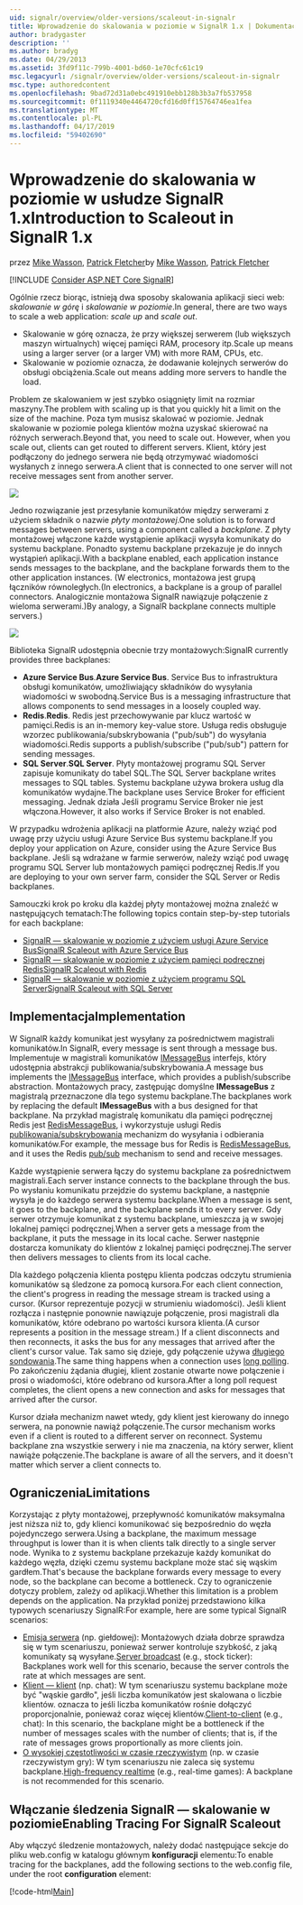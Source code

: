 ```yaml
---
uid: signalr/overview/older-versions/scaleout-in-signalr
title: Wprowadzenie do skalowania w poziomie w SignalR 1.x | Dokumentacja firmy Microsoft
author: bradygaster
description: ''
ms.author: bradyg
ms.date: 04/29/2013
ms.assetid: 3fd9f11c-799b-4001-bd60-1e70cfc61c19
msc.legacyurl: /signalr/overview/older-versions/scaleout-in-signalr
msc.type: authoredcontent
ms.openlocfilehash: 9bad72d31a0ebc491910ebb128b3b3a7fb537958
ms.sourcegitcommit: 0f1119340e4464720cfd16d0ff15764746ea1fea
ms.translationtype: MT
ms.contentlocale: pl-PL
ms.lasthandoff: 04/17/2019
ms.locfileid: "59402690"
---
```

# <a name="introduction-to-scaleout-in-signalr-1x"></a><span data-ttu-id="d92c7-102">Wprowadzenie do skalowania w poziomie w usłudze SignalR 1.x</span><span class="sxs-lookup"><span data-stu-id="d92c7-102">Introduction to Scaleout in SignalR 1.x</span></span>

<span data-ttu-id="d92c7-103">przez [Mike Wasson](https://github.com/MikeWasson), [Patrick Fletcher](https://github.com/pfletcher)</span><span class="sxs-lookup"><span data-stu-id="d92c7-103">by [Mike Wasson](https://github.com/MikeWasson), [Patrick Fletcher](https://github.com/pfletcher)</span></span>

[!INCLUDE [Consider ASP.NET Core SignalR](~/includes/signalr/signalr-version-disambiguation.md)]

<span data-ttu-id="d92c7-104">Ogólnie rzecz biorąc, istnieją dwa sposoby skalowania aplikacji sieci web: *skalowanie w górę* i *skalowanie w poziomie*.</span><span class="sxs-lookup"><span data-stu-id="d92c7-104">In general, there are two ways to scale a web application: *scale up* and *scale out*.</span></span>

- <span data-ttu-id="d92c7-105">Skalowanie w górę oznacza, że przy większej serwerem (lub większych maszyn wirtualnych) więcej pamięci RAM, procesory itp.</span><span class="sxs-lookup"><span data-stu-id="d92c7-105">Scale up means using a larger server (or a larger VM) with more RAM, CPUs, etc.</span></span>
- <span data-ttu-id="d92c7-106">Skalowanie w poziomie oznacza, że dodawanie kolejnych serwerów do obsługi obciążenia.</span><span class="sxs-lookup"><span data-stu-id="d92c7-106">Scale out means adding more servers to handle the load.</span></span>

<span data-ttu-id="d92c7-107">Problem ze skalowaniem w jest szybko osiągnięty limit na rozmiar maszyny.</span><span class="sxs-lookup"><span data-stu-id="d92c7-107">The problem with scaling up is that you quickly hit a limit on the size of the machine.</span></span> <span data-ttu-id="d92c7-108">Poza tym musisz skalować w poziomie. Jednak skalowanie w poziomie polega klientów można uzyskać skierować na różnych serwerach.</span><span class="sxs-lookup"><span data-stu-id="d92c7-108">Beyond that, you need to scale out. However, when you scale out, clients can get routed to different servers.</span></span> <span data-ttu-id="d92c7-109">Klient, który jest podłączony do jednego serwera nie będą otrzymywać wiadomości wysłanych z innego serwera.</span><span class="sxs-lookup"><span data-stu-id="d92c7-109">A client that is connected to one server will not receive messages sent from another server.</span></span>

![](scaleout-in-signalr/_static/image1.png)

<span data-ttu-id="d92c7-110">Jedno rozwiązanie jest przesyłanie komunikatów między serwerami z użyciem składnik o nazwie *płyty montażowej*.</span><span class="sxs-lookup"><span data-stu-id="d92c7-110">One solution is to forward messages between servers, using a component called a *backplane*.</span></span> <span data-ttu-id="d92c7-111">Z płyty montażowej włączone każde wystąpienie aplikacji wysyła komunikaty do systemu backplane. Ponadto systemu backplane przekazuje je do innych wystąpień aplikacji.</span><span class="sxs-lookup"><span data-stu-id="d92c7-111">With a backplane enabled, each application instance sends messages to the backplane, and the backplane forwards them to the other application instances.</span></span> <span data-ttu-id="d92c7-112">(W electronics, montażowa jest grupą łączników równoległych.</span><span class="sxs-lookup"><span data-stu-id="d92c7-112">(In electronics, a backplane is a group of parallel connectors.</span></span> <span data-ttu-id="d92c7-113">Analogicznie montażowa SignalR nawiązuje połączenie z wieloma serwerami.)</span><span class="sxs-lookup"><span data-stu-id="d92c7-113">By analogy, a SignalR backplane connects multiple servers.)</span></span>

![](scaleout-in-signalr/_static/image2.png)

<span data-ttu-id="d92c7-114">Biblioteka SignalR udostępnia obecnie trzy montażowych:</span><span class="sxs-lookup"><span data-stu-id="d92c7-114">SignalR currently provides three backplanes:</span></span>

- <span data-ttu-id="d92c7-115">**Azure Service Bus**.</span><span class="sxs-lookup"><span data-stu-id="d92c7-115">**Azure Service Bus**.</span></span> <span data-ttu-id="d92c7-116">Service Bus to infrastruktura obsługi komunikatów, umożliwiający składników do wysyłania wiadomości w swobodną.</span><span class="sxs-lookup"><span data-stu-id="d92c7-116">Service Bus is a messaging infrastructure that allows components to send messages in a loosely coupled way.</span></span>
- <span data-ttu-id="d92c7-117">**Redis**.</span><span class="sxs-lookup"><span data-stu-id="d92c7-117">**Redis**.</span></span> <span data-ttu-id="d92c7-118">Redis jest przechowywanie par klucz wartość w pamięci.</span><span class="sxs-lookup"><span data-stu-id="d92c7-118">Redis is an in-memory key-value store.</span></span> <span data-ttu-id="d92c7-119">Usługa redis obsługuje wzorzec publikowania/subskrybowania ("pub/sub") do wysyłania wiadomości.</span><span class="sxs-lookup"><span data-stu-id="d92c7-119">Redis supports a publish/subscribe ("pub/sub") pattern for sending messages.</span></span>
- <span data-ttu-id="d92c7-120">**SQL Server**.</span><span class="sxs-lookup"><span data-stu-id="d92c7-120">**SQL Server**.</span></span> <span data-ttu-id="d92c7-121">Płyty montażowej programu SQL Server zapisuje komunikaty do tabel SQL.</span><span class="sxs-lookup"><span data-stu-id="d92c7-121">The SQL Server backplane writes messages to SQL tables.</span></span> <span data-ttu-id="d92c7-122">Systemu backplane używa brokera usług dla komunikatów wydajne.</span><span class="sxs-lookup"><span data-stu-id="d92c7-122">The backplane uses Service Broker for efficient messaging.</span></span> <span data-ttu-id="d92c7-123">Jednak działa Jeśli programu Service Broker nie jest włączona.</span><span class="sxs-lookup"><span data-stu-id="d92c7-123">However, it also works if Service Broker is not enabled.</span></span>

<span data-ttu-id="d92c7-124">W przypadku wdrożenia aplikacji na platformie Azure, należy wziąć pod uwagę przy użyciu usługi Azure Service Bus systemu backplane.</span><span class="sxs-lookup"><span data-stu-id="d92c7-124">If you deploy your application on Azure, consider using the Azure Service Bus backplane.</span></span> <span data-ttu-id="d92c7-125">Jeśli są wdrażane w farmie serwerów, należy wziąć pod uwagę programu SQL Server lub montażowych pamięci podręcznej Redis.</span><span class="sxs-lookup"><span data-stu-id="d92c7-125">If you are deploying to your own server farm, consider the SQL Server or Redis backplanes.</span></span>

<span data-ttu-id="d92c7-126">Samouczki krok po kroku dla każdej płyty montażowej można znaleźć w następujących tematach:</span><span class="sxs-lookup"><span data-stu-id="d92c7-126">The following topics contain step-by-step tutorials for each backplane:</span></span>

- [<span data-ttu-id="d92c7-127">SignalR — skalowanie w poziomie z użyciem usługi Azure Service Bus</span><span class="sxs-lookup"><span data-stu-id="d92c7-127">SignalR Scaleout with Azure Service Bus</span></span>](scaleout-with-windows-azure-service-bus.md)
- [<span data-ttu-id="d92c7-128">SignalR — skalowanie w poziomie z użyciem pamięci podręcznej Redis</span><span class="sxs-lookup"><span data-stu-id="d92c7-128">SignalR Scaleout with Redis</span></span>](scaleout-with-redis.md)
- [<span data-ttu-id="d92c7-129">SignalR — skalowanie w poziomie z użyciem programu SQL Server</span><span class="sxs-lookup"><span data-stu-id="d92c7-129">SignalR Scaleout with SQL Server</span></span>](scaleout-with-sql-server.md)

## <a name="implementation"></a><span data-ttu-id="d92c7-130">Implementacja</span><span class="sxs-lookup"><span data-stu-id="d92c7-130">Implementation</span></span>

<span data-ttu-id="d92c7-131">W SignalR każdy komunikat jest wysyłany za pośrednictwem magistrali komunikatów.</span><span class="sxs-lookup"><span data-stu-id="d92c7-131">In SignalR, every message is sent through a message bus.</span></span> <span data-ttu-id="d92c7-132">Implementuje w magistrali komunikatów [IMessageBus](https://msdn.microsoft.com/library/microsoft.aspnet.signalr.messaging.imessagebus(v=vs.100).aspx) interfejs, który udostępnia abstrakcji publikowania/subskrybowania.</span><span class="sxs-lookup"><span data-stu-id="d92c7-132">A message bus implements the [IMessageBus](https://msdn.microsoft.com/library/microsoft.aspnet.signalr.messaging.imessagebus(v=vs.100).aspx) interface, which provides a publish/subscribe abstraction.</span></span> <span data-ttu-id="d92c7-133">Montażowych pracy, zastępując domyślne **IMessageBus** z magistralą przeznaczone dla tego systemu backplane.</span><span class="sxs-lookup"><span data-stu-id="d92c7-133">The backplanes work by replacing the default **IMessageBus** with a bus designed for that backplane.</span></span> <span data-ttu-id="d92c7-134">Na przykład magistralę komunikatu dla pamięci podręcznej Redis jest [RedisMessageBus](https://msdn.microsoft.com/library/microsoft.aspnet.signalr.redis.redismessagebus(v=vs.100).aspx), i wykorzystuje usługi Redis [publikowania/subskrybowania](http://redis.io/topics/pubsub) mechanizm do wysyłania i odbierania komunikatów.</span><span class="sxs-lookup"><span data-stu-id="d92c7-134">For example, the message bus for Redis is [RedisMessageBus](https://msdn.microsoft.com/library/microsoft.aspnet.signalr.redis.redismessagebus(v=vs.100).aspx), and it uses the Redis [pub/sub](http://redis.io/topics/pubsub) mechanism to send and receive messages.</span></span>

<span data-ttu-id="d92c7-135">Każde wystąpienie serwera łączy do systemu backplane za pośrednictwem magistrali.</span><span class="sxs-lookup"><span data-stu-id="d92c7-135">Each server instance connects to the backplane through the bus.</span></span> <span data-ttu-id="d92c7-136">Po wysłaniu komunikatu przejdzie do systemu backplane, a następnie wysyła je do każdego serwera systemu backplane.</span><span class="sxs-lookup"><span data-stu-id="d92c7-136">When a message is sent, it goes to the backplane, and the backplane sends it to every server.</span></span> <span data-ttu-id="d92c7-137">Gdy serwer otrzymuje komunikat z systemu backplane, umieszcza ją w swojej lokalnej pamięci podręcznej.</span><span class="sxs-lookup"><span data-stu-id="d92c7-137">When a server gets a message from the backplane, it puts the message in its local cache.</span></span> <span data-ttu-id="d92c7-138">Serwer następnie dostarcza komunikaty do klientów z lokalnej pamięci podręcznej.</span><span class="sxs-lookup"><span data-stu-id="d92c7-138">The server then delivers messages to clients from its local cache.</span></span>

<span data-ttu-id="d92c7-139">Dla każdego połączenia klienta postępu klienta podczas odczytu strumienia komunikatów są śledzone za pomocą kursora.</span><span class="sxs-lookup"><span data-stu-id="d92c7-139">For each client connection, the client's progress in reading the message stream is tracked using a cursor.</span></span> <span data-ttu-id="d92c7-140">(Kursor reprezentuje pozycji w strumieniu wiadomości). Jeśli klient rozłącza i następnie ponownie nawiązuje połączenie, prosi magistrali dla komunikatów, które odebrano po wartości kursora klienta.</span><span class="sxs-lookup"><span data-stu-id="d92c7-140">(A cursor represents a position in the message stream.) If a client disconnects and then reconnects, it asks the bus for any messages that arrived after the client's cursor value.</span></span> <span data-ttu-id="d92c7-141">Tak samo się dzieje, gdy połączenie używa [długiego sondowania](../getting-started/introduction-to-signalr.md#transports).</span><span class="sxs-lookup"><span data-stu-id="d92c7-141">The same thing happens when a connection uses [long polling](../getting-started/introduction-to-signalr.md#transports).</span></span> <span data-ttu-id="d92c7-142">Po zakończeniu żądania długiej, klient zostanie otwarte nowe połączenie i prosi o wiadomości, które odebrano od kursora.</span><span class="sxs-lookup"><span data-stu-id="d92c7-142">After a long poll request completes, the client opens a new connection and asks for messages that arrived after the cursor.</span></span>

<span data-ttu-id="d92c7-143">Kursor działa mechanizm nawet wtedy, gdy klient jest kierowany do innego serwera, na ponownie nawiąż połączenie.</span><span class="sxs-lookup"><span data-stu-id="d92c7-143">The cursor mechanism works even if a client is routed to a different server on reconnect.</span></span> <span data-ttu-id="d92c7-144">Systemu backplane zna wszystkie serwery i nie ma znaczenia, na który serwer, klient nawiąże połączenie.</span><span class="sxs-lookup"><span data-stu-id="d92c7-144">The backplane is aware of all the servers, and it doesn't matter which server a client connects to.</span></span>

## <a name="limitations"></a><span data-ttu-id="d92c7-145">Ograniczenia</span><span class="sxs-lookup"><span data-stu-id="d92c7-145">Limitations</span></span>

<span data-ttu-id="d92c7-146">Korzystając z płyty montażowej, przepływność komunikatów maksymalna jest niższa niż to, gdy klienci komunikować się bezpośrednio do węzła pojedynczego serwera.</span><span class="sxs-lookup"><span data-stu-id="d92c7-146">Using a backplane, the maximum message throughput is lower than it is when clients talk directly to a single server node.</span></span> <span data-ttu-id="d92c7-147">Wynika to z systemu backplane przekazuje każdy komunikat do każdego węzła, dzięki czemu systemu backplane może stać się wąskim gardłem.</span><span class="sxs-lookup"><span data-stu-id="d92c7-147">That's because the backplane forwards every message to every node, so the backplane can become a bottleneck.</span></span> <span data-ttu-id="d92c7-148">Czy to ograniczenie dotyczy problem, zależy od aplikacji.</span><span class="sxs-lookup"><span data-stu-id="d92c7-148">Whether this limitation is a problem depends on the application.</span></span> <span data-ttu-id="d92c7-149">Na przykład poniżej przedstawiono kilka typowych scenariuszy SignalR:</span><span class="sxs-lookup"><span data-stu-id="d92c7-149">For example, here are some typical SignalR scenarios:</span></span>

- <span data-ttu-id="d92c7-150">[Emisja serwera](tutorial-server-broadcast-with-aspnet-signalr.md) (np. giełdowej): Montażowych działa dobrze sprawdza się w tym scenariuszu, ponieważ serwer kontroluje szybkość, z jaką komunikaty są wysyłane.</span><span class="sxs-lookup"><span data-stu-id="d92c7-150">[Server broadcast](tutorial-server-broadcast-with-aspnet-signalr.md) (e.g., stock ticker): Backplanes work well for this scenario, because the server controls the rate at which messages are sent.</span></span>
- <span data-ttu-id="d92c7-151">[Klient — klient](tutorial-getting-started-with-signalr.md) (np. chat): W tym scenariuszu systemu backplane może być "wąskie gardło", jeśli liczba komunikatów jest skalowana o liczbie klientów. oznacza to jeśli liczba komunikatów rośnie dołączyć proporcjonalnie, ponieważ coraz więcej klientów.</span><span class="sxs-lookup"><span data-stu-id="d92c7-151">[Client-to-client](tutorial-getting-started-with-signalr.md) (e.g., chat): In this scenario, the backplane might be a bottleneck if the number of messages scales with the number of clients; that is, if the rate of messages grows proportionally as more clients join.</span></span>
- <span data-ttu-id="d92c7-152">[O wysokiej częstotliwości w czasie rzeczywistym](tutorial-high-frequency-realtime-with-signalr.md) (np. w czasie rzeczywistym gry): W tym scenariuszu nie zaleca się systemu backplane.</span><span class="sxs-lookup"><span data-stu-id="d92c7-152">[High-frequency realtime](tutorial-high-frequency-realtime-with-signalr.md) (e.g., real-time games): A backplane is not recommended for this scenario.</span></span>

## <a name="enabling-tracing-for-signalr-scaleout"></a><span data-ttu-id="d92c7-153">Włączanie śledzenia SignalR — skalowanie w poziomie</span><span class="sxs-lookup"><span data-stu-id="d92c7-153">Enabling Tracing For SignalR Scaleout</span></span>

<span data-ttu-id="d92c7-154">Aby włączyć śledzenie montażowych, należy dodać następujące sekcje do pliku web.config w katalogu głównym **konfiguracji** elementu:</span><span class="sxs-lookup"><span data-stu-id="d92c7-154">To enable tracing for the backplanes, add the following sections to the web.config file, under the root **configuration** element:</span></span>

[!code-html[Main](scaleout-in-signalr/samples/sample1.html)]
